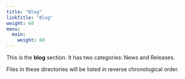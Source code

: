```yaml
---
title: "Blog"
linkTitle: "Blog"
weight: 60
menu:
  main:
    weight: 60
---
```



This is the **blog** section. It has two categories: News and Releases.

Files in these directories will be listed in reverse chronological order.

